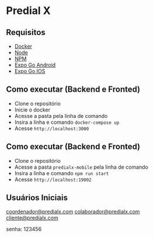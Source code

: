 # Predial X

## Requisitos

- [Docker](https://www.docker.com/)
- [Node](https://nodejs.org/en/)
- [NPM](https://www.npmjs.com/)
- [Expo Go Android](https://play.google.com/store/apps/details?id=host.exp.exponent&hl=pt_BR&gl=US)
- [Expo Go IOS](https://apps.apple.com/us/app/expo-go/id982107779)


## Como executar (Backend e Fronted)

- Clone o repositório
- Inicie o docker
- Acesse a pasta pela linha de comando
- Insira a linha e comando `docker-compose up` 
- Acesse `http://localhost:3000`

## Como executar (Backend e Fronted)

- Clone o repositório
- Acesse a pasta `predialx-mobile` pela linha de comando
- Insira a linha e comando `npm run start` 
- Acesse `http://localhost:19002`

## Usuários Iniciais

coordenador@predialx.com
colaborador@predialx.com
cliente@predialx.com

senha: 123456